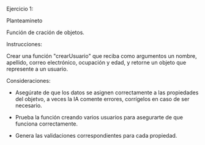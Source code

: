 Ejercicio 1:

Planteamineto

Función de cración de objetos.

Instrucciones:

Crear una función "crearUsuario" que reciba como argumentos un nombre, apellido, correo electrónico, ocupación y edad, y retorne un objeto que represente a un usuario.

Consideraciones:

- Asegúrate de que los datos se asignen correctamente a las propiedades del objetvo, a veces la IA comente errores, corrígelos en caso de ser necesario.

- Prueba la función creando varios usuarios para asegurarte de que funciona correctamente.

- Genera las validaciones correspondientes para cada propiedad.
